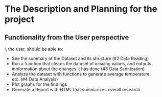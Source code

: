 # The Description and Planning for the project

## Functionality from the User perspective

I, the user, should be able to:

- See the summary of the Dataset and its structure (#2 Data Reading)
- Run a function that cleans the dataset of missing values, and outputs innformation about the changes it has done (#3 Data Sanitization)
- Analyze the dataset with functions to generate average temperature, etc. (#4 Data Analysis)
- Plot graphs for the findings
- Generate a Report with HTML that summarizes overall research
